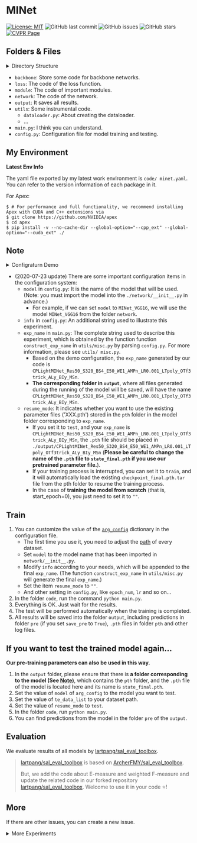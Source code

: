 # MINet

[![License: MIT](https://img.shields.io/badge/License-MIT-green.svg)](https://opensource.org/licenses/MIT)
![GitHub last commit](https://img.shields.io/github/last-commit/lartpang/MINet?style=flat-square)
![GitHub issues](https://img.shields.io/github/issues/lartpang/MINet?style=flat-square)
![GitHub stars](https://img.shields.io/github/stars/lartpang/MINet?style=flat-square)
[![CVPR Page](https://img.shields.io/badge/CVPR%202020-MINet-blue?style=flat-square)](https://openaccess.thecvf.com/content_CVPR_2020/html/Pang_Multi-Scale_Interactive_Network_for_Salient_Object_Detection_CVPR_2020_paper.html)

## Folders & Files

<details>
<summary>Directory Structure</summary>

```shell script
$ tree -L 3
.
├── backbone
│   ├── __init__.py
│   ├── origin
│   │   ├── from_origin.py
│   │   ├── __init__.py
│   │   ├── resnet.py
│   │   └── vgg.py
│   └── wsgn
│       ├── customized_func.py
│       ├── from_wsgn.py
│       ├── __init__.py
│       ├── resnet.py
│       └── resnext.py
├── config.py
├── LICENSE
├── loss
│   ├── CEL.py
│   └── __init__.py
├── main.py
├── module
│   ├── BaseBlocks.py
│   ├── __init__.py
│   ├── MyLightModule.py
│   ├── MyModule.py
│   └── WSGNLightModule.py
├── network
│   ├── __init__.py
│   ├── LightMINet.py
│   ├── MINet.py
│   ├── PureWSGNLightMINet.py
│   └── WSGNLightMINet.py
├── output (These are the files generated when I ran the code.)
│   ├── CPLightMINet_Res50_S352_BS32_E20_WE1_AMPy_LR0.05_LTf3sche_OTf3trick_ALy_BIy_MSy
│   │   ├── cfg_2020-07-23.txt
│   │   ├── pre
│   │   ├── pth
│   │   ├── tb
│   │   ├── te_2020-07-23.txt
│   │   ├── tr_2020-07-23.txt
│   │   └── trainer_2020-07-23.txt
│   └── result.xlsx
├── pyproject.toml
├── readme.md
└── utils
    ├── cal_fps.py
    ├── dataloader.py
    ├── __init__.py
    ├── joint_transforms.py
    ├── metric.py
    ├── misc.py
    ├── pipeline_ops.py
    ├── recorder.py
    ├── solver.py
    └── tensor_ops.py

```
</details>

* `backbone`: Store some code for backbone networks.
* `loss`: The code of the loss function.
* `module`: The code of important modules.
* `network`: The code of the network.
* `output`: It saves all results.
* `utils`: Some instrumental code.
    * `dataloader.py`: About creating the dataloader.
    * ...
* `main.py`: I think you can understand.
* `config.py`: Configuration file for model training and testing.

## My Environment

**Latest Env Info**

The yaml file exported by my latest work environment is `code/ minet.yaml`. You can refer to the version information of each package in it.

For Apex:

```shell script
$ # For performance and full functionality, we recommend installing Apex with CUDA and C++ extensions via
$ git clone https://github.com/NVIDIA/apex
$ cd apex
$ pip install -v --no-cache-dir --global-option="--cpp_ext" --global-option="--cuda_ext" ./
```

## Note

<details>
<summary>Configraturn Demo</summary>

```python
# CPLightMINet_Res50_S320_BS4_E50_WE1_AMPn_LR0.001_LTpoly_OTf3trick_ALy_BIy_MSn
arg_config = {
    "model": "CPLightMINet_Res50",  # 实际使用的模型，需要在`network/__init__.py`中导入
    "info": "",  # 关于本次实验的额外信息说明，这个会附加到本次试验的exp_name的结尾，如果为空，则不会附加内容。
    "use_amp": False,  # 是否使用amp加速训练
    "resume_mode": "",  # the mode for resume parameters: ['train', 'test', '']
    "use_aux_loss": True,  # 是否使用辅助损失
    "save_pre": False,  # 是否保留最终的预测结果
    "epoch_num": 50,  # 训练周期, 0: directly test model
    "lr": 0.001,  # 微调时缩小100倍
    "xlsx_name": "result.xlsx",  # the name of the record file
    # 数据集设置
    "rgb_data": {
        "tr_data_path": dutstr_path,
        "te_data_list": OrderedDict(
            {
                "pascal-s": pascals_path,
                "ecssd": ecssd_path,
                # "hku-is": hkuis_path,
                # "duts": dutste_path,
                # "dut-omron": dutomron_path,
                # "soc": soc_path,
            },
        ),
    },
    # 训练过程中的监控信息
    "tb_update": 10,  # >0 则使用tensorboard
    "print_freq": 10,  # >0, 保存迭代过程中的信息
    # img_prefix, gt_prefix，用在使用索引文件的时候的对应的扩展名
    "prefix": (".jpg", ".png"),
    # if you dont use the multi-scale training, you can set 'size_list': None
    # "size_list": [224, 256, 288, 320, 352],
    "size_list": None,  # 不使用多尺度训练
    "reduction": "mean",  # 损失处理的方式，可选“mean”和“sum”
    # 优化器与学习率衰减
    "optim": "f3_trick",  # 自定义部分的学习率
    "weight_decay": 5e-4,  # 微调时设置为0.0001
    "momentum": 0.9,
    "nesterov": False,
    "sche_usebatch": False,
    "lr_type": "poly",
    "warmup_epoch": 1,  # depond on the special lr_type, only lr_type has 'warmup', when set it to 1, it means no warmup.
    "lr_decay": 0.9,  # poly
    "use_bigt": True,  # 训练时是否对真值二值化（阈值为0.5）
    "batch_size": 4,  # 要是继续训练, 最好使用相同的batchsize
    "num_workers": 4,  # 不要太大, 不然运行多个程序同时训练的时候, 会造成数据读入速度受影响
    "input_size": 320,
}
```

</details>

* (2020-07-23 update) There are some important configuration items in the configuration system: 
    * `model` in `config.py`: It is the name of the model that will be used. (Note: you must import the model into the `./network/__init__.py` in advance.)
        * For example, if we can set `model` to `MINet_VGG16`, we will use the model `MINet_VGG16` from the folder `network`.
    * `info` in `config.py`: An additional string used to illustrate this experiment.
    * `exp_name` in `main.py`: The complete string used to describe this experiment, which is obtained by the function function `construct_exp_name` in `utils/misc.py` by parsing `config.py`. For more information, please see `utils/ misc.py`.
        * Based on the demo configuration, the `exp_name` generated by our code is `CPLightMINet_Res50_S320_BS4_E50_WE1_AMPn_LR0.001_LTpoly_OTf3trick_ALy_BIy_MSn`.  
        * **The corresponding folder in `output`**, where all files generated during the running of the model will be saved, will have the name `CPLightMINet_Res50_S320_BS4_E50_WE1_AMPn_LR0.001_LTpoly_OTf3trick_ALy_BIy_MSn`.
    * `resume_mode`: It indicates whether you want to use the existing parameter files ('XXX.pth') stored in the `pth` folder in the model folder corresponding to `exp_name`. 
        * If you set it to `test`, and your `exp_name` is `CPLightMINet_Res50_S320_BS4_E50_WE1_AMPn_LR0.001_LTpoly_OTf3trick_ALy_BIy_MSn`, the `.pth` file should be placed in `./output/CPLightMINet_Res50_S320_BS4_E50_WE1_AMPn_LR0.001_LTpoly_OTf3trick_ALy_BIy_MSn` (**Please be careful to change the name of the `.pth` file to `state_final.pth` if you use our pretrained parameter file.**).
        * If your training process is interrupted, you can set it to `train`, and it will automatically load the existing `checkpoint_final.pth.tar` file from the pth folder to resume the training process.
        * In the case of **training the model from scratch** (that is, start_epoch=0), you just need to set it to `""`.

## Train

1. You can customize the value of the [`arg_config`](config.py#L20) dictionary in the configuration file.
    * The first time you use it, you need to adjust the [path](config.py#L9-L17) of every dataset.
    * Set `model` to the model name that has been imported in `network/__init__.py`.
    * Modify `info` according to your needs, which will be appended to the final `exp_name`. (The function `construct_exp_name` in `utils/misc.py` will generate the final `exp_name`.)
    * Set the item `resume_mode` to `""`.
    * And other setting in `config.py`, like `epoch_num`, `lr` and so on...
2. In the folder `code`, run the command `python main.py`.
3. Everything is OK. Just wait for the results.
4. The test will be performed automatically when the training is completed.
5. All results will be saved into the folder `output`, including predictions in folder `pre` (if you set `save_pre` to `True`), `.pth` files in folder `pth` and other log files.

## If you want to **test** the trained model again...

**Our pre-training parameters can also be used in this way.**

1. In the `output` folder, please ensure that there is **a folder corresponding to the model (See [Note](#Note))**, which contains the `pth` folder, and the `.pth` file of the model is located here and its name is `state_final.pth`.
2. Set the value of `model` of `arg_config` to the model you want to test.
3. Set the value of `te_data_list` to your dataset path.
4. Set the value of `resume_mode` to `test`.
5. In the folder `code`, run `python main.py`.
6. You can find predictions from the model in the folder `pre` of the `output`.

## Evaluation

We evaluate results of all models by [lartpang/sal_eval_toolbox](https://github.com/lartpang/SODEvalToolkit/tree/master/tools).

> [lartpang/sal_eval_toolbox](https://github.com/lartpang/SODEvalToolkit/tree/master/tools) is based on [ArcherFMY/sal_eval_toolbox](https://github.com/ArcherFMY/sal_eval_toolbox/tree/master/tools).
>
> But, we add the code about E-measure and weighted F-measure and update the related code in our forked repository [lartpang/sal_eval_toolbox](https://github.com/lartpang/SODEvalToolkit/tree/master/tools). Welcome to use it in your code :star:!

## More

If there are other issues, you can create a new issue.

<details>

<summary>More Experiments</summary>

F3Net is the most recent work on SOD, and the performance is very good. I think its training strategy is of great reference value. Here, I have changed our training method by learning from its code.

To explore the upper limit of the performance of the model, I tried some ways to improve the performance of the model on a NVIDIA GTX 1080Ti (~11G). 
* To achieve a larger batch size:
    * we reduce the number of intermediate channels in AIMs;
    * we apply the `checkpoint` feature of PyTroch;
        * <https://blog.csdn.net/one_six_mix/article/details/93937091>
        * <https://pytorch.org/docs/stable/checkpoint.html#torch.utils.checkpoint.checkpoint>
    * we set the batch size to 32.
* Use more effective training strategies:
    * We apply multi-scale training strategy (borrowed from the code of F3Net).
    * Network parameters are trained in groups with different learning rates (borrowed from the code of F3Net).
    * Multiple learning rate decay strategies with/without the warmup technology.
    
Results:

 D    |         |         | DO |         |         | HI |         |         | E   |         |         | PS |         |         | SOC     |         |         | MT | LRDecay                 | Optimizer | InitLR | Scale | EP 
---------|---------|---------|------------|---------|---------|---------|---------|---------|---------|---------|---------|-----------|---------|---------|---------|---------|---------|---------------|-------------------------|-----------------|----------|-----------|-------
 MAXF    | MEANF   | MAE     | MAXF       | MEANF   | MAE     | MAXF    | MEANF   | MAE     | MAXF    | MEANF   | MAE     | MAXF      | MEANF   | MAE     | MAXF    | MEANF   | MAE     |               |                         |                 |          |           |       
 0\.853  | 0\.787  | 0\.048  | 0\.794     | 0\.734  | 0\.060  | 0\.922  | 0\.891  | 0\.036  | 0\.931  | 0\.908  | 0\.043  | 0\.856    | 0\.810  | 0\.084  | 0\.377  | 0\.342  | 0\.086  | FALSE         | Poly                    | Sgd\_trick      | 0\.05    | 320       | 40    
 0\.866  | 0\.793  | 0\.043  | 0\.789     | 0\.722  | 0\.059  | 0\.925  | 0\.888  | 0\.034  | 0\.935  | 0\.905  | 0\.041  | 0\.874    | 0\.822  | 0\.070  | 0\.382  | 0\.347  | 0\.110  | FALSE         | Poly                    | Sgd\_trick      | 0\.001   | 320       | 40    
 0\.881  | 0\.822  | 0\.037  | 0\.803     | 0\.746  | 0\.053  | 0\.934  | 0\.904  | 0\.029  | 0\.942  | 0\.919  | 0\.036  | 0\.880    | 0\.837  | 0\.066  | 0\.390  | 0\.356  | 0\.081  | FALSE         | Poly                    | Sgd\_trick      | 0\.005   | 320       | 40    
 0\.878  | 0\.815  | 0\.039  | 0\.803     | 0\.745  | 0\.054  | 0\.934  | 0\.904  | 0\.029  | 0\.944  | 0\.919  | 0\.035  | 0\.878    | 0\.833  | 0\.067  | 0\.385  | 0\.352  | 0\.079  | FALSE         | Cos\_warmup          | Sgd\_trick      | 0\.005   | 320       | 40    
 0\.878  | 0\.815  | 0\.038  | 0\.797     | 0\.741  | 0\.054  | 0\.931  | 0\.901  | 0\.031  | 0\.941  | 0\.917  | 0\.038  | 0\.875    | 0\.831  | 0\.067  | 0\.382  | 0\.355  | 0\.085  | FALSE         | Cos\_warmup          | Sgd\_trick      | 0\.003   | 320       | 40    
 0\.892  | 0\.836  | 0\.036  | 0\.820     | 0\.763  | 0\.053  | 0\.943  | 0\.918  | 0\.026  | 0\.950  | 0\.929  | 0\.034  | 0\.884    | 0\.847  | 0\.064  | 0\.388  | 0\.355  | 0\.087  | TRUE          | f3\_sche                | f3\_trick       | 0\.05    | 352       | 40    
 0\.891  | 0\.834  | 0\.037  | 0\.820     | 0\.762  | 0\.055  | 0\.942  | 0\.915  | 0\.026  | 0\.948  | 0\.928  | 0\.034  | 0\.888    | 0\.844  | 0\.064  | 0\.394  | 0\.359  | 0\.120  | TRUE          | Cos\_warmup          | f3\_trick       | 0\.05    | 352       | 40    
 0\.895  | 0\.840  | 0\.035  | 0\.816     | 0\.762  | 0\.055  | 0\.942  | 0\.915  | 0\.027  | 0\.947  | 0\.927  | 0\.034  | 0\.884    | 0\.843  | 0\.066  | 0\.395  | 0\.359  | 0\.112  | TRUE          | Cos\_w/o\_warmup | f3\_trick       | 0\.05    | 352       | 40    
 0\.893  | 0\.838  | 0\.036  | 0\.814     | 0\.759  | 0\.056  | 0\.943  | 0\.917  | 0\.026  | 0\.949  | 0\.930  | 0\.033  | 0\.886    | 0\.849  | 0\.065  | 0\.395  | 0\.359  | 0\.134  | TRUE          | Poly                    | f3\_trick       | 0\.05    | 352       | 40    

* D: DUTS
* DO: DUT-OMRON
* HI: HKU-IS
* E: ECSSD
* PS: PASCAL-S
* MT: Multi-scale Training
* EP: Epoch Number

NOTE: The results here are for reference only. Note that the results here are all tested on the complete test datasets. In fact, some of the results here can be higher if testing in the way of the existing papers. Because the test set in my paper follows the settings of the existing papers, some datasets, such as HKU-IS, are not tested with the complete dataset.

注：
此处结果仅供参考。请注意，这里的结果都是在完整的测试数据集上测试的。事实上，如果按照现有论文的方式进行测试，这里的一些结果可能会更高。由于本文中的测试集遵循现有论文的设置，一些数据集，如HKU-IS，没有使用完整的数据集进行测试。

</details>
